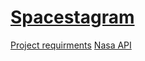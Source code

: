 # [Spacestagram](https://spacetagram-a514f.web.app)

[Project requirments](https://docs.google.com/document/d/1QlC6htA5SXEl3YruAOkJWj2-0W3w-n0UOzGuJ1EcktQ/edit)
[Nasa API](https://api.nasa.gov)
